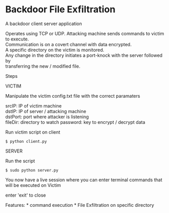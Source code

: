 # Backdoor File Exfiltration


A backdoor client server application 

Operates using TCP or UDP. Attacking machine sends commands to victim to execute.  
Communication is on a covert channel with data encrypted.  
A specific directory on the victim is monitored.  
Any change in the directory initiates a port-knock with the server followed by   
transferring the new / modified file.  



Steps



VICTIM

Manipulate the victim config.txt file with the correct paramaters

srcIP: IP of victim machine  
dstIP: IP of server / attacking machine  
dstPort: port where attacker is listening  
fileDir: directory to watch
password: key to encrypt / decrypt data  


Run victim script on client

	$ python client.py




SERVER

Run the script
	
	$ sudo python server.py


You now have a live session where you can enter terminal commands that will be executed on Victim

enter 'exit' to close





Features:
	* command execution
	* File Exfiltration on specific directory 
	
